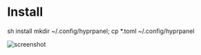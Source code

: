 # Install
sh install
mkdir ~/.config/hyprpanel; cp *.toml ~/.config/hyprpanel

![screenshot](https://github.com/killown/hyprpanel/assets/24453/2aa061ef-8720-42d0-a592-4de6851322c6)
